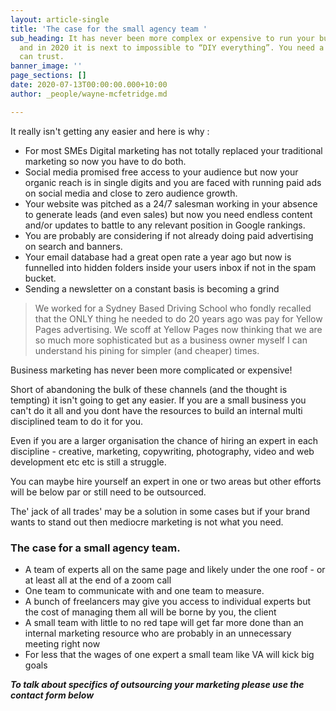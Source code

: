 ```yaml
---
layout: article-single
title: 'The case for the small agency team '
sub_heading: It has never been more complex or expensive to run your business marketing
  and in 2020 it is next to impossible to “DIY everything”. You need a team that you
  can trust.
banner_image: ''
page_sections: []
date: 2020-07-13T00:00:00.000+10:00
author: _people/wayne-mcfetridge.md

---
```


It really isn't getting any easier and here is why : 

* For most SMEs Digital marketing has not totally replaced your traditional marketing so now you have to do both.
* Social media promised free access to your audience but now your organic reach is in single digits and you are faced with running paid ads on social media and close to zero audience growth.
* Your website was pitched as a 24/7 salesman working in your absence to generate leads (and even sales) but now you need endless content and/or updates to battle to any relevant position in Google rankings.
* You are probably are considering if not already doing paid advertising on search and banners.
* Your email database had a great open rate a year ago but now is funnelled into hidden folders inside your users inbox if not in the spam bucket.
* Sending a newsletter on a constant basis is becoming a grind

> We worked for a Sydney Based Driving School who fondly recalled that the ONLY thing he needed to do 20 years ago was pay for  Yellow Pages advertising. We scoff at Yellow Pages now thinking that we are so much more sophisticated but as a business owner myself I can understand his pining for simpler (and cheaper) times.

Business marketing has never been more complicated or expensive!

Short of abandoning the bulk of these channels (and the thought is tempting) it isn't going to get any easier. If you are a small business you can't do it all and you dont have the resources to build an internal multi disciplined team to do it for you.

Even if you are a larger organisation the chance of hiring an expert in each discipline - creative, marketing, copywriting, photography, video and web development etc etc is still a struggle.

You can maybe hire yourself an expert in one or two areas but other efforts will be below par or still need to be outsourced.

The' jack of all trades' may be a solution in some cases but if your brand wants to stand out then mediocre marketing is not what you need.

### The case for a small agency team.

* A team of experts all on the same page and likely under the one roof - or at least all at the end of a zoom call
* One team to communicate with and one team to measure.
* A bunch of freelancers may give you access to individual experts but the cost of managing them all will be borne by you, the client
* A small team with little to no red tape will get far more done than an internal marketing resource who are probably in an unnecessary meeting right now
* For less that the wages of one expert a small team like VA will kick big goals

**_To talk about specifics of outsourcing your marketing please use the contact form below_**
